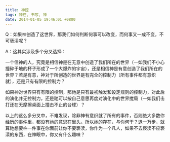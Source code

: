 ```yaml
---
title: 神控
tags: 神控, 书写, 神
date: 2014-01-05 19:46:01 +0800
---
```



Q：如果神创造了这世界，那我们如何判断何事可以改变，而何事又一成不变，不可亵渎呢？

A：这其实涉及多个分叉选择：

一个信神的人，究竟是相信神是在无意中创造了我们所在的世界（一如我们不小心撞碎于地的杯子形成了一个大爆炸的宇宙），还是相信神是有意创造了我们所在的世界？若是有意，神对于所创造的世界是有完全的控制力（所有事件都有意织就），还是只有有限的控制力？

如果神对世界只有有限的控制，那祂是只有最初触发和设定规则的控制力，对此后的演化并无控制力，还是祂可以按自己意思再度对演化中的世界搅局（一如我们击打还在无摩擦桌面上撞击不止的台球）？

以上的这么多分叉中，不难发现，除非神有意织就了所有的事件，否则绝大多数你经历的事件里，都没有祂的意思在里头。所以祂的存在，与你何干？退一万步，就算祂想要杵一件事在你面前让你不要亵渎，你作为一个凡人，如果不去亵渎不应亵渎的东西，在神眼中，你又有什么趣味？

